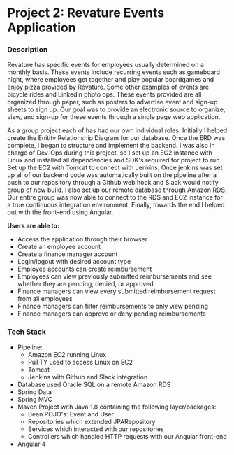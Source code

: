 # Project 2: Revature Events Application #

### Description ###

Revature has specific events for employees usually determined on a monthly basis. 
These events include recurring events such as gameboard night, where employees get together and play popular boardgames 
and enjoy pizza provided by Revature. Some other examples of events are bicycle rides and Linkedin photo ops.
These events provided are all organized through paper, such as posters to advertise event and sign-up sheets to sign up.
Our goal was to provide an electronic source to organize, view, and sign-up for these events through a single page web application.

As a group project each of has had our own individual roles. Initially I helped create the Enitity Relationship Diagram for our database. Once the ERD was complete, I began to structure and implement the backend. I was also in charge of Dev-Ops during this project, so I set up an EC2 instance with Linux and installed all dependencies and SDK's required for project to run. Set up the EC2 with Tomcat to connect with Jenkins. Once jenkins was set up all of our backend code was automatically built on the pipeline after a push to our repository through a Github web hook and Slack would notify group of new build. I also set up our remote database through Amazon RDS. Our entire group was now able to connect to the RDS and EC2 instance for a true continuous integration environment. Finally, towards the end I helped out with the front-end using Angular.

**Users are able to:**

* Access the application through their browser
* Create an employee account 
* Create a finance manager account
* Login/logout with desired account type
* Employee accounts can create reimbursement 
* Employees can view previously submitted reimbursements and see whether they are pending, denied, or approved
* Finance managers can view every submitted reimbursement request from all employees
* Finance managers can filter reimbursements to only view pending 
* Finance managers can approve or deny pending reimbursements 

### Tech Stack ###

* Pipeline:
  * Amazon EC2 running Linux
  * PuTTY used to access Linux on EC2
  * Tomcat
  * Jenkins with Github and Slack integration
* Database used Oracle SQL on a remote Amazon RDS
* Spring Data
* Spring MVC
* Maven Project with Java 1.8 containing the following layer/packages:
  * Bean POJO's: Event and User
  * Repositories which extended JPARepository
  * Services which interacted with our repositories
  * Controllers which handled HTTP requests with our Angular front-end
* Angular 4


